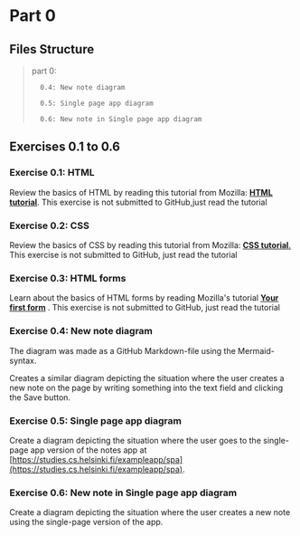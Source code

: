 # Part 0

## Files Structure

> part 0:
>
>       0.4: New note diagram
>
>       0.5: Single page app diagram
>
>       0.6: New note in Single page app diagram

## Exercises 0.1 to 0.6

### Exercise 0.1: HTML

Review the basics of HTML by reading this tutorial from Mozilla: <ins>**[HTML tutorial](https://developer.mozilla.org/en-US/docs/Learn/Getting_started_with_the_web/HTML_basics)**</ins>.
This exercise is not submitted to GitHub,just read the tutorial

### Exercise 0.2: CSS

Review the basics of CSS by reading this tutorial from Mozilla: <ins>**[CSS tutorial](https://developer.mozilla.org/en-US/docs/Learn/Getting_started_with_the_web/CSS_basics)**.</ins>
This exercise is not submitted to GitHub, just read the tutorial

### Exercise 0.3: HTML forms

Learn about the basics of HTML forms by reading Mozilla's tutorial <ins>**[Your first form](https://developer.mozilla.org/en-US/docs/Learn/Forms/Your_first_form)**</ins> .
This exercise is not submitted to GitHub, just read the tutorial

### Exercise 0.4: New note diagram

The diagram was made as a GitHub Markdown-file using the Mermaid-syntax.

Creates a similar diagram depicting the situation where the user creates a new note on the page by writing something into the text field and clicking the Save button.

### Exercise 0.5: Single page app diagram

Create a diagram depicting the situation where the user goes to the single-page app version of the notes app at <ins>[https://studies.cs.helsinki.fi/exampleapp/spa](https://studies.cs.helsinki.fi/exampleapp/spa)</ins>.

### Exercise 0.6: New note in Single page app diagram

Create a diagram depicting the situation where the user creates a new note using the single-page version of the app.
